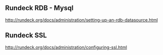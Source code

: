 ## Rundeck RDB - Mysql

http://rundeck.org/docs/administration/setting-up-an-rdb-datasource.html

## Rundeck SSL

http://rundeck.org/docs/administration/configuring-ssl.html
